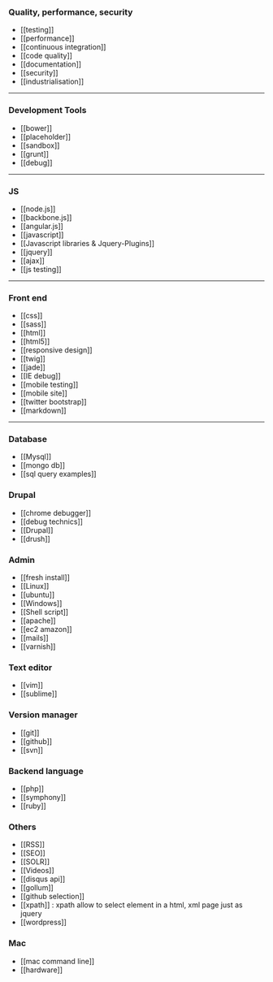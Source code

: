 ### Quality, performance, security
* [[testing]]
* [[performance]]
* [[continuous integration]]
* [[code quality]]  
* [[documentation]]
* [[security]]
* [[industrialisation]]
********************
### Development Tools
* [[bower]]
* [[placeholder]]
* [[sandbox]]
* [[grunt]]
* [[debug]]
*********************
### JS
* [[node.js]]
* [[backbone.js]]
* [[angular.js]]   
* [[javascript]]
* [[Javascript libraries & Jquery-Plugins]]
* [[jquery]]
* [[ajax]]
* [[js testing]]
************************
### Front end
* [[css]]
* [[sass]]
* [[html]]
* [[html5]]
* [[responsive design]]
* [[twig]]
* [[jade]]
* [[IE debug]]
* [[mobile testing]] 
* [[mobile site]]
* [[twitter bootstrap]]
* [[markdown]]
**************************
### Database
* [[Mysql]]
* [[mongo db]]
* [[sql query examples]]

### Drupal
* [[chrome debugger]]
* [[debug technics]]
* [[Drupal]]
* [[drush]]

### Admin
* [[fresh install]]
* [[Linux]]
* [[ubuntu]]
* [[Windows]]
* [[Shell script]]
* [[apache]]
* [[ec2 amazon]]
* [[mails]]
* [[varnish]]

### Text editor
* [[vim]]
* [[sublime]]

### Version manager
* [[git]]
* [[github]]
* [[svn]]

### Backend language
* [[php]]
* [[symphony]]
* [[ruby]]

### Others
* [[RSS]]
* [[SEO]]
* [[SOLR]]
* [[Videos]]
* [[disqus api]]
* [[gollum]]
* [[github selection]]
* [[xpath]] : xpath allow to select element in a html, xml page just as jquery
* [[wordpress]]

### Mac
* [[mac command line]]
* [[hardware]]